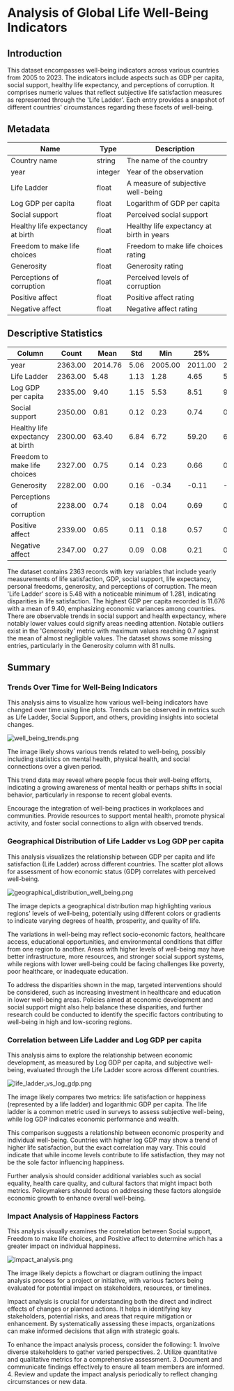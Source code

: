 # Analysis of Global Life Well-Being Indicators
## Introduction
This dataset encompasses well-being indicators across various countries from 2005 to 2023. The indicators include aspects such as GDP per capita, social support, healthy life expectancy, and perceptions of corruption. It comprises numeric values that reflect subjective life satisfaction measures as represented through the 'Life Ladder'. Each entry provides a snapshot of different countries' circumstances regarding these facets of well-being.
## Metadata

|Name  |Type  |Description  |
|------|------|-------------|
| Country name | string | The name of the country |
| year | integer | Year of the observation |
| Life Ladder | float | A measure of subjective well-being |
| Log GDP per capita | float | Logarithm of GDP per capita |
| Social support | float | Perceived social support |
| Healthy life expectancy at birth | float | Healthy life expectancy at birth in years |
| Freedom to make life choices | float | Freedom to make life choices rating |
| Generosity | float | Generosity rating |
| Perceptions of corruption | float | Perceived levels of corruption |
| Positive affect | float | Positive affect rating |
| Negative affect | float | Negative affect rating |
## Descriptive Statistics
| Column | Count | Mean | Std | Min | 25% | 50% | 75% | Max | Null | Invalid |
|--------|-------|------|-----|-----|-----|-----|-----|-----|------|---------|
| year | 2363.00 | 2014.76 | 5.06 | 2005.00 | 2011.00 | 2015.00 | 2019.00 | 2023.00 |0.00 |218.00 |
| Life Ladder | 2363.00 | 5.48 | 1.13 | 1.28 | 4.65 | 5.45 | 6.32 | 8.02 |0.00 |0.00 |
| Log GDP per capita | 2335.00 | 9.40 | 1.15 | 5.53 | 8.51 | 9.50 | 10.39 | 11.68 |28.00 |0.00 |
| Social support | 2350.00 | 0.81 | 0.12 | 0.23 | 0.74 | 0.83 | 0.90 | 0.99 |13.00 |0.00 |
| Healthy life expectancy at birth | 2300.00 | 63.40 | 6.84 | 6.72 | 59.20 | 65.10 | 68.55 | 74.60 |63.00 |0.00 |
| Freedom to make life choices | 2327.00 | 0.75 | 0.14 | 0.23 | 0.66 | 0.77 | 0.86 | 0.98 |36.00 |0.00 |
| Generosity | 2282.00 | 0.00 | 0.16 | -0.34 | -0.11 | -0.02 | 0.09 | 0.70 |81.00 |1270.00 |
| Perceptions of corruption | 2238.00 | 0.74 | 0.18 | 0.04 | 0.69 | 0.80 | 0.87 | 0.98 |125.00 |0.00 |
| Positive affect | 2339.00 | 0.65 | 0.11 | 0.18 | 0.57 | 0.66 | 0.74 | 0.88 |24.00 |0.00 |
| Negative affect | 2347.00 | 0.27 | 0.09 | 0.08 | 0.21 | 0.26 | 0.33 | 0.70 |16.00 |0.00 |

The dataset contains 2363 records with key variables that include yearly measurements of life satisfaction, GDP, social support, life expectancy, personal freedoms, generosity, and perceptions of corruption. The mean 'Life Ladder' score is 5.48 with a noticeable minimum of 1.281, indicating disparities in life satisfaction. The highest GDP per capita recorded is 11.676 with a mean of 9.40, emphasizing economic variances among countries. There are observable trends in social support and health expectancy, where notably lower values could signify areas needing attention. Notable outliers exist in the 'Generosity' metric with maximum values reaching 0.7 against the mean of almost negligible values. The dataset shows some missing entries, particularly in the Generosity column with 81 nulls.
## Summary
### Trends Over Time for Well-Being Indicators

This analysis aims to visualize how various well-being indicators have changed over time using line plots. Trends can be observed in metrics such as Life Ladder, Social Support, and others, providing insights into societal changes.

![well_being_trends.png](well_being_trends.png)

The image likely shows various trends related to well-being, possibly including statistics on mental health, physical health, and social connections over a given period.

This trend data may reveal where people focus their well-being efforts, indicating a growing awareness of mental health or perhaps shifts in social behavior, particularly in response to recent global events.

Encourage the integration of well-being practices in workplaces and communities. Provide resources to support mental health, promote physical activity, and foster social connections to align with observed trends.
### Geographical Distribution of Life Ladder vs Log GDP per capita

This analysis visualizes the relationship between GDP per capita and life satisfaction (Life Ladder) across different countries. The scatter plot allows for assessment of how economic status (GDP) correlates with perceived well-being.

![geographical_distribution_well_being.png](geographical_distribution_well_being.png)

The image depicts a geographical distribution map highlighting various regions' levels of well-being, potentially using different colors or gradients to indicate varying degrees of health, prosperity, and quality of life.

The variations in well-being may reflect socio-economic factors, healthcare access, educational opportunities, and environmental conditions that differ from one region to another. Areas with higher levels of well-being may have better infrastructure, more resources, and stronger social support systems, while regions with lower well-being could be facing challenges like poverty, poor healthcare, or inadequate education.

To address the disparities shown in the map, targeted interventions should be considered, such as increasing investment in healthcare and education in lower well-being areas. Policies aimed at economic development and social support might also help balance these disparities, and further research could be conducted to identify the specific factors contributing to well-being in high and low-scoring regions.
### Correlation between Life Ladder and Log GDP per capita

This analysis aims to explore the relationship between economic development, as measured by Log GDP per capita, and subjective well-being, evaluated through the Life Ladder score across different countries.

![life_ladder_vs_log_gdp.png](life_ladder_vs_log_gdp.png)

The image likely compares two metrics: life satisfaction or happiness (represented by a life ladder) and logarithmic GDP per capita. The life ladder is a common metric used in surveys to assess subjective well-being, while log GDP indicates economic performance and wealth.

This comparison suggests a relationship between economic prosperity and individual well-being. Countries with higher log GDP may show a trend of higher life satisfaction, but the exact correlation may vary. This could indicate that while income levels contribute to life satisfaction, they may not be the sole factor influencing happiness.

Further analysis should consider additional variables such as social equality, health care quality, and cultural factors that might impact both metrics. Policymakers should focus on addressing these factors alongside economic growth to enhance overall well-being.
### Impact Analysis of Happiness Factors

This analysis visually examines the correlation between Social support, Freedom to make life choices, and Positive affect to determine which has a greater impact on individual happiness.

![impact_analysis.png](impact_analysis.png)

The image likely depicts a flowchart or diagram outlining the impact analysis process for a project or initiative, with various factors being evaluated for potential impact on stakeholders, resources, or timelines.

Impact analysis is crucial for understanding both the direct and indirect effects of changes or planned actions. It helps in identifying key stakeholders, potential risks, and areas that require mitigation or enhancement. By systematically assessing these impacts, organizations can make informed decisions that align with strategic goals.

To enhance the impact analysis process, consider the following: 1. Involve diverse stakeholders to gather varied perspectives. 2. Utilize quantitative and qualitative metrics for a comprehensive assessment. 3. Document and communicate findings effectively to ensure all team members are informed. 4. Review and update the impact analysis periodically to reflect changing circumstances or new data.

